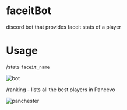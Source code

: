 # faceitBot
discord bot that provides faceit stats of a player

# Usage
/stats `faceit_name`


![bot](https://github.com/TOTOOOOOO/faceitBot/assets/104201793/c7c56106-35af-4bc0-97da-a6c778d2c656)


/ranking  - lists all the best players in Pancevo


![panchester](https://github.com/TOTOOOOOO/faceitBot/assets/104201793/f08cf677-0d79-4167-a869-45cd822b1ad1)
